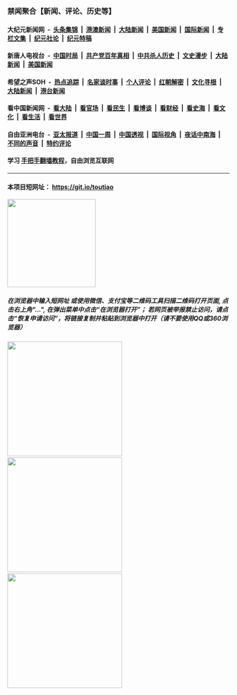 ### 禁闻聚合【新闻、评论、历史等】

#### 大纪元新闻网 &nbsp;-&nbsp; [头条集锦](indexes/E头条集锦.md?t=02060155) &nbsp;|&nbsp; [港澳新闻](indexes/E港澳新闻.md?t=02060155)  &nbsp;|&nbsp; [大陆新闻](indexes/E大陆新闻.md?t=02060155) &nbsp;|&nbsp; [美国新闻](indexes/E美国新闻.md?t=02060155) &nbsp;|&nbsp; [国际新闻](indexes/E国际新闻.md?t=02060155) &nbsp;|&nbsp; [专栏文集](indexes/E专栏文集.md?t=02060155) &nbsp;|&nbsp; [纪元社论](indexes/E纪元社论.md?t=02060155) &nbsp;|&nbsp; [纪元特稿](indexes/E纪元特稿.md?t=02060155) 

#### 新唐人电视台 &nbsp;-&nbsp; [中国时局](indexes/N中国时局.md?t=02060155) &nbsp;|&nbsp; [共产党百年真相](indexes/N共产党百年真相.md?t=02060155) &nbsp;|&nbsp; [中共杀人历史](indexes/N中共杀人历史.md?t=02060155) &nbsp;|&nbsp; [文史漫步](indexes/N文史漫步.md?t=02060155) &nbsp;|&nbsp; [大陆新闻](indexes/N大陆新闻.md?t=02060155) &nbsp;|&nbsp; [美国新闻](indexes/N美国新闻.md?t=02060155)

#### 希望之声SOH &nbsp;-&nbsp; [热点追踪](indexes/H热点追踪.md?t=02060155) &nbsp;|&nbsp; [名家谈时事](indexes/H名家谈时事.md?t=02060155) &nbsp;|&nbsp; [个人评论](indexes/H个人评论.md?t=02060155)  &nbsp;|&nbsp; [红朝解密](indexes/H红朝解密.md?t=02060155) &nbsp;|&nbsp; [文化寻根](indexes/H文化寻根.md?t=02060155) &nbsp;|&nbsp; [大陆新闻](indexes/H大陆新闻.md?t=02060155) &nbsp;|&nbsp; [港台新闻](indexes/H港台新闻.md?t=02060155)

#### 看中国新闻网 &nbsp;-&nbsp; [看大陆](indexes/S看大陆.md?t=02060155) &nbsp;|&nbsp; [看官场](indexes/S看官场.md?t=02060155) &nbsp;|&nbsp; [看民生](indexes/S看民生.md?t=02060155)  &nbsp;|&nbsp; [看博谈](indexes/S看博谈.md?t=02060155) &nbsp;|&nbsp; [看财经](indexes/S看财经.md?t=02060155) &nbsp;|&nbsp; [看史海](indexes/S看史海.md?t=02060155) &nbsp;|&nbsp; [看文化](indexes/S看文化.md?t=02060155) &nbsp;|&nbsp; [看生活](indexes/S看生活.md?t=02060155) &nbsp;|&nbsp; [看世界](indexes/S看世界.md?t=02060155)

#### 自由亚洲电台 &nbsp;-&nbsp; [亚太报道](indexes/R亚太报道.md?t=02060155) &nbsp;|&nbsp; [中国一周](indexes/R中国一周.md?t=02060155) &nbsp;|&nbsp; [中国透视](indexes/R中国透视.md?t=02060155)  &nbsp;|&nbsp; [国际视角](indexes/R国际视角.md?t=02060155) &nbsp;|&nbsp; [夜话中南海](indexes/R夜话中南海.md?t=02060155) &nbsp;|&nbsp; [不同的声音](indexes/R不同的声音.md?t=02060155) &nbsp;|&nbsp; [特约评论](indexes/R特约评论.md?t=02060155)

#### 学习 [手把手翻墙教程](https://github.com/gfw-breaker/guides/wiki)，自由浏览互联网

----

#### 本项目短网址： https://git.io/toutiao
<img src="https://raw.githubusercontent.com/gfw-breaker/banned-news/master/scripts/img/qr.png" width="200px"/>  

##### 在浏览器中输入短网址 或使用微信、支付宝等二维码工具扫描二维码打开页面, 点击右上角"...", 在弹出菜单中点击“在浏览器打开”； 若网页被举报禁止访问，请点击“恢复申请访问”，将链接复制并粘贴到浏览器中打开（请不要使用QQ或360浏览器）

<img src="https://raw.githubusercontent.com/gfw-breaker/banned-news/master/scripts/img/1.png" width="260px"/> &nbsp; <img src="https://raw.githubusercontent.com/gfw-breaker/banned-news/master/scripts/img/2.png" width="260px"/> &nbsp; <img src="https://raw.githubusercontent.com/gfw-breaker/banned-news/master/scripts/img/3.png" width="260px"/>
